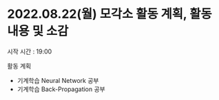 # 2022.08.22(월) 모각소 활동 계획, 활동 내용 및 소감  
  
시작 시간 : 19:00  
  
활동 계획
- 기계학습 Neural Network 공부
- 기계학습 Back-Propagation 공부


  
